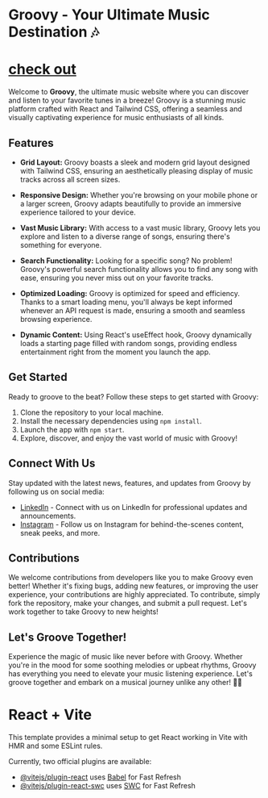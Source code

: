 # Groovy - Your Ultimate Music Destination 🎶
# [check out](https://groovy-nine.vercel.app/)

Welcome to **Groovy**, the ultimate music website where you can discover and listen to your favorite tunes in a breeze! Groovy is a stunning music platform crafted with React and Tailwind CSS, offering a seamless and visually captivating experience for music enthusiasts of all kinds.

## Features

- **Grid Layout:** Groovy boasts a sleek and modern grid layout designed with Tailwind CSS, ensuring an aesthetically pleasing display of music tracks across all screen sizes.
  
- **Responsive Design:** Whether you're browsing on your mobile phone or a larger screen, Groovy adapts beautifully to provide an immersive experience tailored to your device.

- **Vast Music Library:** With access to a vast music library, Groovy lets you explore and listen to a diverse range of songs, ensuring there's something for everyone.

- **Search Functionality:** Looking for a specific song? No problem! Groovy's powerful search functionality allows you to find any song with ease, ensuring you never miss out on your favorite tracks.  

- **Optimized Loading:** Groovy is optimized for speed and efficiency. Thanks to a smart loading menu, you'll always be kept informed whenever an API request is made, ensuring a smooth and seamless browsing experience.

- **Dynamic Content:** Using React's useEffect hook, Groovy dynamically loads a starting page filled with random songs, providing endless entertainment right from the moment you launch the app.

## Get Started

Ready to groove to the beat? Follow these steps to get started with Groovy:

1. Clone the repository to your local machine.
2. Install the necessary dependencies using `npm install`.
3. Launch the app with `npm start`.
4. Explore, discover, and enjoy the vast world of music with Groovy!

## Connect With Us

Stay updated with the latest news, features, and updates from Groovy by following us on social media:

- [LinkedIn](https://www.linkedin.com/in/ganesh-sharmaz/) - Connect with us on LinkedIn for professional updates and announcements.
- [Instagram](https://www.instagram.com/ganesh_sharmaz/) - Follow us on Instagram for behind-the-scenes content, sneak peeks, and more.

## Contributions

We welcome contributions from developers like you to make Groovy even better! Whether it's fixing bugs, adding new features, or improving the user experience, your contributions are highly appreciated. To contribute, simply fork the repository, make your changes, and submit a pull request. Let's work together to take Groovy to new heights!

## Let's Groove Together!

Experience the magic of music like never before with Groovy. Whether you're in the mood for some soothing melodies or upbeat rhythms, Groovy has everything you need to elevate your music listening experience. Let's groove together and embark on a musical journey unlike any other! 🎵✨

# React + Vite

This template provides a minimal setup to get React working in Vite with HMR and some ESLint rules.

Currently, two official plugins are available:

- [@vitejs/plugin-react](https://github.com/vitejs/vite-plugin-react/blob/main/packages/plugin-react/README.md) uses [Babel](https://babeljs.io/) for Fast Refresh
- [@vitejs/plugin-react-swc](https://github.com/vitejs/vite-plugin-react-swc) uses [SWC](https://swc.rs/) for Fast Refresh
